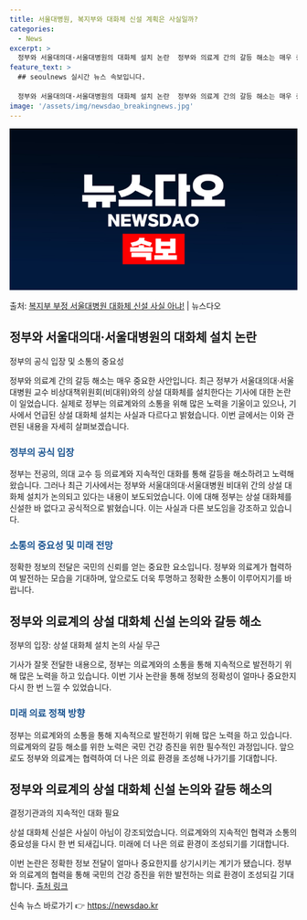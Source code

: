 ```yaml
---
title: 서울대병원, 복지부와 대화체 신설 계획은 사실일까?
categories:
  - News
excerpt: >
  정부와 서울대의대·서울대병원의 대화체 설치 논란  정부와 의료계 간의 갈등 해소는 매우 중요한 사안입니다. …
feature_text: >
  ## seoulnews 실시간 뉴스 속보입니다.

  정부와 서울대의대·서울대병원의 대화체 설치 논란  정부와 의료계 간의 갈등 해소는 매우 중요한 사안입니다. …
image: '/assets/img/newsdao_breakingnews.jpg'
---
```


![뉴스다오 속보](/assets/img/newsdao_breakingnews.jpg)

<p>출처: <a href="https://newsdao.kr/4211" rel="dofollow">복지부 부정 서울대병원 대화체 신설 사실 아냐!</a> | 뉴스다오</p>

<h2 data-ke-size="size26">정부와 서울대의대·서울대병원의 대화체 설치 논란</h2>
정부의 공식 입장 및 소통의 중요성

<p data-ke-size="size16">정부와 의료계 간의 갈등 해소는 매우 중요한 사안입니다. 최근 정부가 서울대의대·서울대병원 교수 비상대책위원회(비대위)와의 상설 대화체를 설치한다는 기사에 대한 논란이 일었습니다. 실제로 정부는 의료계와의 소통을 위해 많은 노력을 기울이고 있으나, 기사에서 언급된 상설 대화체 설치는 사실과 다르다고 밝혔습니다. 이번 글에서는 이와 관련된 내용을 자세히 살펴보겠습니다.</p>

<h3><b><span style="color: #1a5490;">정부의 공식 입장</span></b></h3>
<p data-ke-size="size16">정부는 전공의, 의대 교수 등 의료계와 지속적인 대화를 통해 갈등을 해소하려고 노력해왔습니다. 그러나 최근 기사에서는 정부와 서울대의대·서울대병원 비대위 간의 상설 대화체 설치가 논의되고 있다는 내용이 보도되었습니다. 이에 대해 정부는 상설 대화체를 신설한 바 없다고 공식적으로 밝혔습니다. 이는 사실과 다른 보도임을 강조하고 있습니다.</p>

<h3><b><span style="color: #1a5490;">소통의 중요성 및 미래 전망</span></b></h3>
<p data-ke-size="size16">정확한 정보의 전달은 국민의 신뢰를 얻는 중요한 요소입니다. 정부와 의료계가 협력하여 발전하는 모습을 기대하며, 앞으로도 더욱 투명하고 정확한 소통이 이루어지기를 바랍니다.</p>

<h2 data-ke-size="size26">정부와 의료계의 상설 대화체 신설 논의와 갈등 해소</h2>
정부의 입장: 상설 대화체 설치 논의 사실 무근

<p data-ke-size="size16">기사가 잘못 전달한 내용으로, 정부는 의료계와의 소통을 통해 지속적으로 발전하기 위해 많은 노력을 하고 있습니다. 이번 기사 논란을 통해 정보의 정확성이 얼마나 중요한지 다시 한 번 느낄 수 있었습니다.</p>

<h3><b><span style="color: #1a5490;">미래 의료 정책 방향</span></b></h3>
<p data-ke-size="size16">정부는 의료계와의 소통을 통해 지속적으로 발전하기 위해 많은 노력을 하고 있습니다. 의료계와의 갈등 해소를 위한 노력은 국민 건강 증진을 위한 필수적인 과정입니다. 앞으로도 정부와 의료계는 협력하여 더 나은 의료 환경을 조성해 나가기를 기대합니다.</p>

<h2 data-ke-size="size26">정부와 의료계의 상설 대화체 신설 논의와 갈등 해소의</h2>
결정기관과의 지속적인 대화 필요

<p data-ke-size="size16">상설 대화체 신설은 사실이 아님이 강조되었습니다. 의료계와의 지속적인 협력과 소통의 중요성을 다시 한 번 되새깁니다. 미래에 더 나은 의료 환경이 조성되기를 기대합니다.</p>

이번 논란은 정확한 정보 전달이 얼마나 중요한지를 상기시키는 계기가 됐습니다. 정부와 의료계의 협력을 통해 국민의 건강 증진을 위한 발전하는 의료 환경이 조성되길 기대합니다. <a href="https://newsdao.kr/4211">출처 링크</a> 

신속 뉴스 바로가기 👉 <a href="https://newsdao.kr" rel="dofollow">https://newsdao.kr</a>


